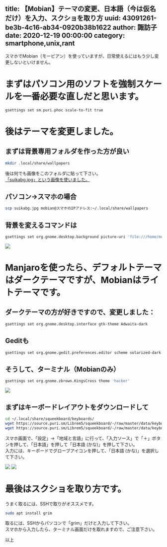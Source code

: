 title: 【Mobian】テーマの変更、日本語（今は仮名だけ）を入力、スクショを取り方
uuid: 43091261-be3b-4c16-ab34-0920b38b1622
author: 諏訪子
date: 2020-12-19 00:00:00
category: smartphone,unix,rant
----
スマホでMobian（モービアン）を使っていますが、日常使えるにはもう少し変更しないといけません。

# まずはパソコン用のソフトを強制スケールを一番必要な直しだと思います。

```sh
gsettings set sm.puri.phoc scale-to-fit true
```

# 後はテーマを変更しました。

## まずは背景専用フォルダを作った方が良い

```sh
mkdir .local/share/wallpapers
```

後は何でも画像をこのフォルダに貼って下さい。\
[「suikabg.jpg」という画像を使いました。](https://ass.technicalsuwako.moe/suikabg.jpg)

## パソコン→スマホの場合

```sh
scp suikabg.jpg mobian@スマホのIPアドレス:~/.local/share/wallpapers
```

## 背景を変えるコマンドは

```sh
gsettings set org.gnome.desktop.background picture-uri 'file:///home/mobian/.local/share/wallpapers/suikabg.jpg'
```

![](https://ass.technicalsuwako.moe/20201130_15h33m25s_grim.png)

# Manjaroを使ったら、デフォルトテーマはダークテーマですが、Mobianはライトテーマです。

## ダークテーマの方が好きですので、変更しました：

```sh
gsettings set org.gnome.desktop.interface gtk-theme Adwaita-dark
```

## Geditも

```sh
gsettings set org.gnome.gedit.preferences.editor scheme solarized-dark
```

## そうして、ターミナル（Mobianのみ）

```sh
gsettings set org.gnome.zbrown.KingsCross theme 'hacker'
```

![](https://ass.technicalsuwako.moe/20201130_15h34m40s_grim.png)

## まずはキーボードレイアウトをダウンロードして

```sh
cd ~/.local/share/squeekboard/keyboards/
wget https://source.puri.sm/Librem5/squeekboard/-/raw/master/data/keyboards/jp+kana.yaml
wget https://source.puri.sm/Librem5/squeekboard/-/raw/master/data/keyboards/jp+kana_wide.yaml
```

スマホ画面で、「設定」→「地域と言語」に行って、「入力ソース」で「＋」ボタンを押して、「日本語」を押して「日本語 (かな)」を押して下さい。\
入力には、キーボードでグローブアイコンを押して、「日本語 (かな)」を選択して下さい。

![](https://ass.technicalsuwako.moe/20201130_15h37m38s_grim.png)
![](https://ass.technicalsuwako.moe/20201130_15h38m19s_grim.png)

# 最後はスクショを取り方です。

うまく取るには、SSHで取りがオススメです。

```sh
sudo apt install grim
```

取るには、SSHからパソコンで「grim」だけと入力して下さい。\
スマホから入力したら、ターミナル画面だけを取れますので、ご注意下さい。

以上
